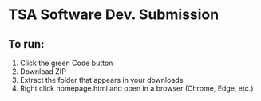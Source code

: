 # TSA Software Dev. Submission

## To run:
1. Click the green Code button
2. Download ZIP
3. Extract the folder that appears in your downloads
4. Right click homepage.html and open in a browser (Chrome, Edge, etc.)
